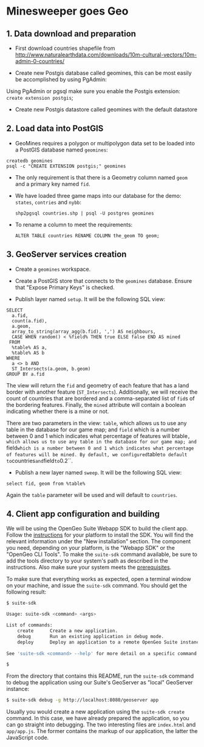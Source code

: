 # Minesweeper goes Geo

## 1. Data download and preparation


- First download countries shapefile from http://www.naturalearthdata.com/downloads/10m-cultural-vectors/10m-admin-0-countries/

- Create new Postgis database called geomines, this can be most easily be accomplished by using PgAdmin:

<insert image here>

Using PgAdmin or pgsql make sure you enable the Postgis extension: ```create extension postgis```;

- Create new Postgis datastore called geomines with the default datastore

<insert image here>


## 2. Load data into PostGIS

- GeoMines requires a polygon or multipolygon data set to be loaded into a PostGIS database named ``geomines``:

```
createdb geomines
psql -c "CREATE EXTENSION postgis;" geomines
```

- The only requirement is that there is a Geometry column named ``geom`` and a primary key named ``fid``.

- We have loaded three game maps into our database for the demo: ``states``, ``contries`` and ``nybb``:

    ``shp2pgsql countries.shp | psql -U postgres geomines``

- To rename a column to meet the requirements:

    ``ALTER TABLE countries RENAME COLUMN the_geom TO geom;``

## 3. GeoServer services creation

- Create a ``geomines`` workspace. 

- Create a PostGIS store that connects to the ``geomines`` database. Ensure that "Expose Primary Keys" is checked.

- Publish layer named ``setup``. It will be the following SQL view:

```
SELECT 
  a.fid, 
  count(a.fid), 
  a.geom,
  array_to_string(array_agg(b.fid), ',') AS neighbours,
  CASE WHEN random() < %field% THEN true ELSE false END AS mined
 FROM 
  %table% AS a, 
  %table% AS b 
WHERE 
  a <> b AND 
  ST_Intersects(a.geom, b.geom) 
GROUP BY a.fid
```

   The view will return the ``fid`` and geometry of each feature that has a land border with another feature (``ST_Intersects``). Additionally, we will receive the count of countries that are bordered and a comma-separated list of ``fid``s of the bordering features. Finally, the ``mined`` attribute will contain a boolean indicating whether there is a mine or not.

   There are two parameters in the view: ``table``, which allows us to use any table in the database for our game map; and ``field`` which is a number between 0 and 1 which indicates what percentage of features will btable``, which allows us to use any table in the database for our game map; and ``field`` which is a number between 0 and 1 which indicates what percentage of features will be mined. By default, we configured ``table`` to default to ``countries`` and ``field`` to ``0.2``.

- Publish a new layer named ``sweep``. It will be the following SQL view:

```
select fid, geom from %table%
```

  Again the ``table`` parameter will be used and will default to ``countries``.

## 4. Client app configuration and building

We will be using the OpenGeo Suite Webapp SDK to build the client app. Follow the [instructions](http://localhost:8080/opengeo-docs/installation/index.html#installation) for your platform to install the SDK. You will find the relevant information under the "New installation" section. The component you need, depending on your platform, is the "Webapp SDK" or the "OpenGeo CLI Tools". To make the `suite-sdk` command available, be sure to add the tools directory to your system's path as described in the instructions. Also make sure your system meets the [prerequisites](http://localhost:8080/opengeo-docs/webapps/webappsdk.html#webapps-sdk).

To make sure that everything works as expected, open a terminal window on your machine, and issue the `suite-sdk` command. You should get the following result:
```sh
$ suite-sdk

Usage: suite-sdk <command> <args>

List of commands:
    create      Create a new application.
    debug       Run an existing application in debug mode.
    deploy      Deploy an application to a remote OpenGeo Suite instance.
    
See 'suite-sdk <command> --help' for more detail on a specific command.

$
```
From the directory that contains this README, run the `suite-sdk` command to debug the application using our Suite's GeoServer as "local" GeoServer instance:
```sh
$ suite-sdk debug -g http://localhost:8080/geoserver app
```
Usually you would create a new application using the `suite-sdk create` command. In this case, we have already prepared the application, so you can go straight into debugging. The two interesting files are `index.html` and `app/app.js`. The former contains the markup of our application, the latter the JavaScript code.
